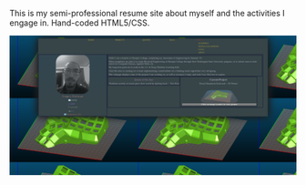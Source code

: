 This is my semi-professional resume site about myself and the activities I engage in.
Hand-coded HTML5/CSS.

![Website-Image](img/Website-Image.png)
